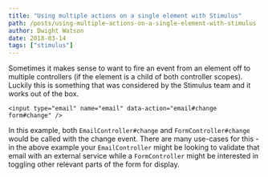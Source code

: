 ```yaml
---
title: "Using multiple actions on a single element with Stimulus"
path: /posts/using-multiple-actions-on-a-single-element-with-stimulus
author: Dwight Watson
date: 2018-03-14
tags: ["stimulus"]
---
```


Sometimes it makes sense to want to fire an event from an element off to multiple controllers (if the element is a child of both controller scopes). Luckily this is something that was considered by the Stimulus team and it works out of the box.

```
<input type="email" name="email" data-action="email#change form#change" />
```

In this example, both `EmailController#change` and `FormController#change` would be called with the change event. There are many use-cases for this - in the above example your `EmailController` might be looking to validate that email with an external service while a `FormController` might be interested in toggling other relevant parts of the form for display.

